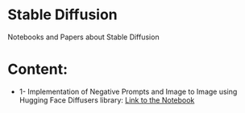 # Stable Diffusion
Notebooks and Papers about Stable Diffusion

# Content:
- 1- Implementation of Negative Prompts and Image to Image using Hugging Face Diffusers library:  [Link to the Notebook](https://github.com/HaoES/stable-diffusion/blob/main/1%20-%20Negative_Prompts_and_Img_2_Img.ipynb)
